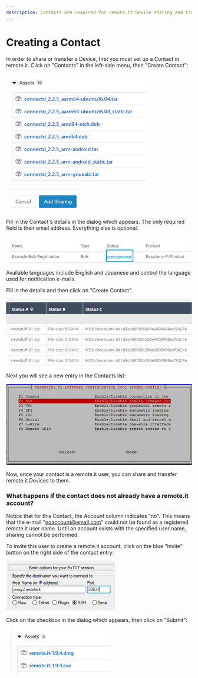 ```yaml
---
description: Contacts are required for remote.it Device sharing and transfer.
---
```


# Creating a Contact

In order to share or transfer a Device, first you must set up a Contact in remote.it. Click on "Contacts" in the left-side menu, then "Create Contact":

![](../../.gitbook/assets/image%20%28372%29.png)

![](../../.gitbook/assets/image%20%28433%29.png)

Fill in the Contact's details in the dialog which appears.  The only required field is their email address. Everything else is optional.

![](../../.gitbook/assets/image%20%28121%29.png)

Available languages include English and Japanese and control the language used for notification e-mails.

Fill in the details and then click on "Create Contact".  

![](../../.gitbook/assets/image%20%28237%29.png)

Next you will see a new entry in the Contacts list:

![](../../.gitbook/assets/image%20%28104%29.png)

Now, once your contact is a remote.it user, you can share and transfer remote.it Devices to them.

### What happens if the contact does not already have a remote.it account?

Notice that for this Contact, the Account column indicates "no".  This means that the e-mail "noaccount@email.com" could not be found as a registered remote.it user name.  Until an account exists with the specified user name, sharing cannot be performed.

To invite this user to create a remote.it account, click on the blue "Invite" button on the right side of the contact entry:

![](../../.gitbook/assets/image%20%2886%29.png)

Click on the checkbox in the dialog which appears, then click on "Submit":

![](../../.gitbook/assets/image%20%2822%29.png)

